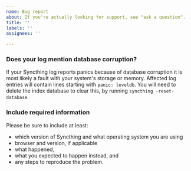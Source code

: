 ```yaml
---
name: Bug report
about: If you're actually looking for support, see "ask a question".
title: ''
labels: ''
assignees: ''

---
```


### Does your log mention database corruption?

If your Syncthing log reports panics because of database corruption it is
most likely a fault with your system's storage or memory. Affected log
entries will contain lines starting with `panic: leveldb`. You will need to
delete the index database to clear this, by running `syncthing
-reset-database`.

### Include required information

Please be sure to include at least:

 - which version of Syncthing and what operating system you are using
 - browser and version, if applicable
 - what happened,
 - what you expected to happen instead, and
 - any steps to reproduce the problem.
